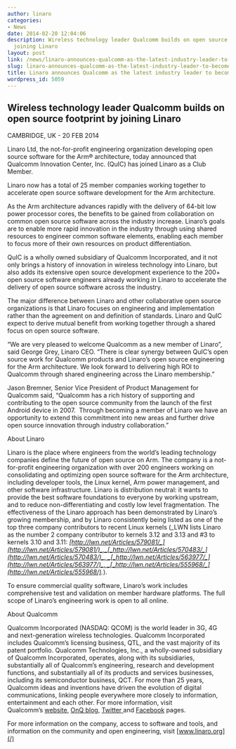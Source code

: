 ```yaml
---
author: linaro
categories:
- News
date: 2014-02-20 12:04:06
description: Wireless technology leader Qualcomm builds on open source footprint by
  joining Linaro
layout: post
link: /news/linaro-announces-qualcomm-as-the-latest-industry-leader-to-become-a-member/
slug: linaro-announces-qualcomm-as-the-latest-industry-leader-to-become-a-member
title: Linaro announces Qualcomm as the latest industry leader to become a member
wordpress_id: 5059
---
```


## Wireless technology leader Qualcomm builds on open source footprint by joining Linaro


CAMBRIDGE, UK - 20 FEB 2014

Linaro Ltd, the not-for-profit engineering organization developing open source software for the Arm® architecture, today announced that Qualcomm Innovation Center, Inc. (QuIC) has joined Linaro as a Club Member.

Linaro now has a total of 25 member companies working together to accelerate open source software development for the Arm architecture.

As the Arm architecture advances rapidly with the delivery of 64-bit low power processor cores, the benefits to be gained from collaboration on common open source software across the industry increase. Linaro’s goals are to enable more rapid innovation in the industry through using shared resources to engineer common software elements, enabling each member to focus more of their own resources on product differentiation.

QuIC is a wholly owned subsidiary of Qualcomm Incorporated, and it not only brings a history of innovation in wireless technology into Linaro, but also adds its extensive open source development experience to the 200+ open source software engineers already working in Linaro to accelerate the delivery of open source software across the industry.

The major difference between Linaro and other collaborative open source organizations is that Linaro focuses on engineering and implementation rather than the agreement on and definition of standards. Linaro and QuIC expect to derive mutual benefit from working together through a shared focus on open source software.

“We are very pleased to welcome Qualcomm as a new member of Linaro”, said George Grey, Linaro CEO. “There is clear synergy between QuIC’s open source work for Qualcomm products and Linaro’s open source engineering for the Arm architecture. We look forward to delivering high ROI to Qualcomm through shared engineering across the Linaro membership.”

Jason Bremner, Senior Vice President of Product Management for Qualcomm said, “Qualcomm has a rich history of supporting and contributing to the open source community from the launch of the first Android device in 2007.  Through becoming a member of Linaro we have an opportunity to extend this commitment into new areas and further drive open source innovation through industry collaboration.”

About Linaro

Linaro is the place where engineers from the world’s leading technology companies define the future of open source on Arm. The company is a not-for-profit engineering organization with over 200 engineers working on consolidating and optimizing open source software for the Arm architecture, including developer tools, the Linux kernel, Arm power management, and other software infrastructure. Linaro is distribution neutral: it wants to provide the best software foundations to everyone by working upstream, and to reduce non-differentiating and costly low level fragmentation. The effectiveness of the Linaro approach has been demonstrated by Linaro’s growing membership, and by Linaro consistently being listed as one of the top three company contributors to recent Linux kernels (_LWN lists Linaro as the number 2 company contributor to kernels 3.12 and 3.13 and #3 to kernels 3.10 and 3.11: _[_http://lwn.net/Articles/579081/_](http://lwn.net/Articles/579081/)_,_[_http://lwn.net/Articles/570483/_](http://lwn.net/Articles/570483/)_, _[_http://lwn.net/Articles/563977/_](http://lwn.net/Articles/563977/)_, _[_http://lwn.net/Articles/555968/_](http://lwn.net/Articles/555968/)_._).

To ensure commercial quality software, Linaro’s work includes comprehensive test and validation on member hardware platforms. The full scope of Linaro’s engineering work is open to all online.

About Qualcomm

Qualcomm Incorporated (NASDAQ: QCOM) is the world leader in 3G, 4G and next-generation wireless technologies. Qualcomm Incorporated includes Qualcomm’s licensing business, QTL, and the vast majority of its patent portfolio. Qualcomm Technologies, Inc., a wholly-owned subsidiary of Qualcomm Incorporated, operates, along with its subsidiaries, substantially all of Qualcomm’s engineering, research and development functions, and substantially all of its products and services businesses, including its semiconductor business, QCT. For more than 25 years, Qualcomm ideas and inventions have driven the evolution of digital communications, linking people everywhere more closely to information, entertainment and each other. For more information, visit Qualcomm’s [website](http://www.qualcomm.com/), [OnQ blog](http://www.qualcomm.com/media/blog), [Twitter ](https://twitter.com/Qualcomm)and [Facebook](https://www.facebook.com/qualcomm) pages.

For more information on the company, access to software and tools, and information on the community and open engineering, visit [www.linaro.org](/)
